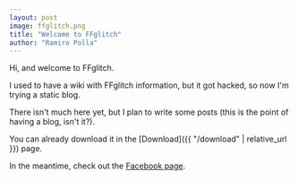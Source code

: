 ```yaml
---
layout: post
image: ffglitch.png
title: "Welcome to FFglitch"
author: "Ramiro Polla"
---
```


Hi, and welcome to FFglitch.

I used to have a wiki with FFglitch information, but it got hacked, so now I'm trying a static blog.

There isn't much here yet, but I plan to write some posts (this is the point of having a blog, isn't it?).

You can already download it in the [Download]({{ "/download" | relative_url }}) page.

In the meantime, check out the [Facebook page](https://www.facebook.com/ffglitch/).
